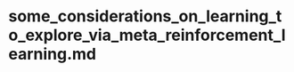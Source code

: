 # some_considerations_on_learning_to_explore_via_meta_reinforcement_learning.md

<!-- REFERENCE -->

